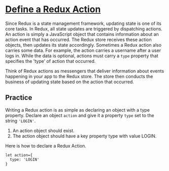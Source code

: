 # [Define a Redux Action](https://www.freecodecamp.org/learn/front-end-development-libraries/redux/define-a-redux-action)

Since Redux is a state management framework, updating state is one of its core tasks. In Redux, all state updates are triggered by dispatching actions. An action is simply a JavaScript object that contains information about an action event that has occurred. The Redux store receives these action objects, then updates its state accordingly. Sometimes a Redux action also carries some data. For example, the action carries a username after a user logs in. While the data is optional, actions must carry a `type` property that specifies the 'type' of action that occurred.

Think of Redux actions as messengers that deliver information about events happening in your app to the Redux store. The store then conducts the business of updating state based on the action that occurred.

## Practice
Writing a Redux action is as simple as declaring an object with a type property. Declare an object `action` and give it a property `type` set to the string `'LOGIN'`.

1. An action object should exist.
2. The action object should have a key property type with value LOGIN.

Here is how to declare a Redux Action.

```
let action={
  type: 'LOGIN'
}
```